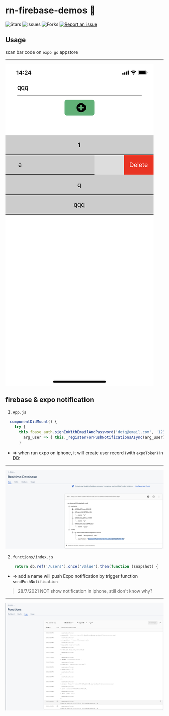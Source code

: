 # rn-firebase-demos 🐳

![Stars](https://img.shields.io/github/stars/tquangdo/rn-firebase-demos?color=f05340)
![Issues](https://img.shields.io/github/issues/tquangdo/rn-firebase-demos?color=f05340)
![Forks](https://img.shields.io/github/forks/tquangdo/rn-firebase-demos?color=f05340)
[![Report an issue](https://img.shields.io/badge/Support-Issues-green)](https://github.com/tquangdo/rn-firebase-demos/issues/new)

## Usage
scan bar code on `expo go` appstore

************************
![1](screenshots/1.jpeg)

## firebase & expo notification
1. `App.js`
```js
  componentDidMount() {
    try {
      this.fbase_auth.signInWithEmailAndPassword('dotq@email.com', '123456').then(
        arg_user => { this._registerForPushNotificationsAsync(arg_user) }
      )
```
- => when run expo on iphone, it will create user record (with `expoToken`) in DB:
************************
![userdb](screenshots/userdb.png)

2. `functions/index.js`
```js
    return db.ref('/users').once('value').then(function (snapshot) {
```
- => add a name will push Expo notification by trigger function `sendPushNotification`
>28/7/2021 NOT show notification in iphone, still don't know why?
************************
![fbfunction](screenshots/fbfunction.png)

